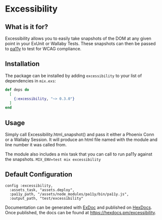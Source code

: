 # Excessibility

## What is it for?

Excessibility allows you to easily take snapshots of the DOM at any given point
in your ExUnit or Wallaby Tests. These snapshots can then be passed to
[pa11y](https://github.com/pa11y/pa11y) to test for WCAG compliance.

## Installation

The package can be installed by adding `excessibility` to your list of
dependencies in `mix.exs`:

```elixir
def deps do
  [
    {:excessibility, "~> 0.3.0"}
  ]
end
```

## Usage

Simply call Excessibility.html_snapshot() and pass it either a Phoenix Conn or a
Wallaby Session. It will produce an html file named with the module and line
number it was called from.

The module also includes a mix task that you can call to run pa11y against the
snapshots. `MIX_ENV=test mix excessibility`

## Default Configuration

```
config :excessibility,
  :assets_task, "assets.deploy",
  :pa11y_path, "/assets/node_modules/pa11y/bin/pa11y.js",
  :output_path, "test/excessibility"
```

Documentation can be generated with
[ExDoc](https://github.com/elixir-lang/ex_doc) and published on
[HexDocs](https://hexdocs.pm). Once published, the docs can be found at
<https://hexdocs.pm/excessibility>.
